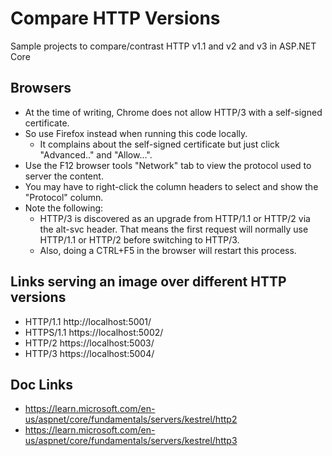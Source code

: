 # Compare HTTP Versions
Sample projects to compare/contrast HTTP v1.1 and v2 and v3 in ASP.NET Core

## Browsers
- At the time of writing, Chrome does not allow HTTP/3 with a self-signed certificate. 
- So use Firefox instead when running this code locally.
  - It complains about the self-signed certificate but just click "Advanced.." and "Allow...".
- Use the F12 browser tools "Network" tab to view the protocol used to server the content.
- You may have to right-click the column headers to select and show the "Protocol" column.
- Note the following: 
  - HTTP/3 is discovered as an upgrade from HTTP/1.1 or HTTP/2 via the alt-svc header. That means the first request will normally use HTTP/1.1 or HTTP/2 before switching to HTTP/3.
  - Also, doing a CTRL+F5 in the browser will restart this process.

## Links serving an image over different HTTP versions
- HTTP/1.1 http://localhost:5001/
- HTTPS/1.1 https://localhost:5002/
- HTTP/2 https://localhost:5003/
- HTTP/3 https://localhost:5004/

## Doc Links
- https://learn.microsoft.com/en-us/aspnet/core/fundamentals/servers/kestrel/http2
- https://learn.microsoft.com/en-us/aspnet/core/fundamentals/servers/kestrel/http3
